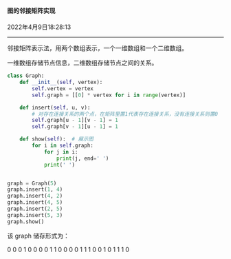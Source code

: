 #### 图的邻接矩阵实现

2022年4月9日18:28:13

---

邻接矩阵表示法，用两个数组表示，一个一维数组和一个二维数组。

一维数组存储节点信息，二维数组存储节点之间的关系。

```python
class Graph:
    def __init__(self, vertex):
        self.vertex = vertex
        self.graph = [[0] * vertex for i in range(vertex)]

    def insert(self, u, v):
        # 对存在连接关系的两个点，在矩阵里置1代表存在连接关系，没有连接关系则置0
        self.graph[u - 1][v - 1] = 1
        self.graph[v - 1][u - 1] = 1

    def show(self):  # 展示图
        for i in self.graph:
            for j in i:
                print(j, end=' ')
            print(' ')


graph = Graph(5)
graph.insert(1, 4)
graph.insert(4, 2)
graph.insert(4, 5)
graph.insert(2, 5)
graph.insert(5, 3)
graph.show()
```

该 graph 储存形式为：

0 0 0 1 0
0 0 0 1 1
0 0 0 0 1
1 1 0 0 1
0 1 1 1 0